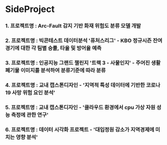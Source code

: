 # SideProject

### 1. 프로젝트명 : Arc-Fault 감지 기반 화재 위험도 분류 모델 개발
### 2. 프로젝트명 : 빅콘테스트 데이터분석 '퓨처스리그' - KBO 정규시즌 잔여 경기에 대한 각 팀별 승률, 타율 및 방어율 예측
### 3. 프로젝트명 : 인공지능 그랜드 챌린지 '트랙 3 - 사물인지' - 주어진 생활폐기물 이미지를 분석하여 분류기준에 따라 분류
### 4. 프로젝트명 : 교내 캡스톤디자인 - '지역적 특성 데이터에 기반한 코로나19 사망 위험 요인 분석'
### 5. 프로젝트명 : 교내 캡스톤디자인 - '클라우드 환경에서 cpu 가상 자원 성능 측정에 관한 연구'
### 6. 프로젝트명 : 데이터 시각화 프로젝트 - '대입정원 감소가 지역경제에 미치는 영향 분석'

